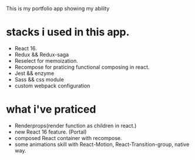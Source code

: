 This is my portfolio app showing my ability
# stacks i used in this app.
- React 16.
- Redux && Redux-saga
- Reselect for memoization.
- Recompose for praticing functional composing in react.
- Jest && enzyme
- Sass && css module
- custom webpack configuration
# what i've praticed 
- Renderprops(render function as children in react.)
- new React 16 feature. (Portal)
- composed React container with recompose.
- some animations skill with React-Motion, React-Transition-group, native way.
